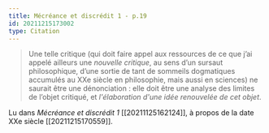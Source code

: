 ```yaml
---
title: Mécréance et discrédit 1 - p.19
id: 20211215173002
type: Citation
---
```


> Une telle critique (qui doit faire appel aux ressources de ce que j’ai appelé ailleurs une *nouvelle critique*, au sens d’un sursaut philosophique, d’une sortie de tant de sommeils dogmatiques accumulés au XXe siècle en philosophie, mais aussi en sciences) ne saurait être une dénonciation : elle doit être une analyse des limites de l’objet critiqué, et *l'élaboration d'une idée renouvelée de cet objet*.

Lu dans *Mécréance et discrédit 1* [[20211125162124]], à propos de la date XXe siècle [[20211215170559]].